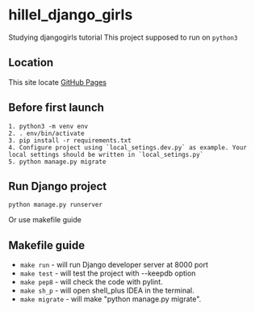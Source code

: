# hillel_django_girls
Studying djangogirls tutorial
This project supposed to run on `python3`


## Location
This site locate [GitHub Pages](https://github.com/miha-pavel/hillel_django_girls)


## Before first launch
```
1. python3 -m venv env
2. . env/bin/activate
3. pip install -r requirements.txt
4. Configure project using `local_setings.dev.py` as example. Your local settings should be written in `local_setings.py`
5. python manage.py migrate
```


## Run Django project
```
python manage.py runserver
```
Or use makefile guide


## Makefile guide
* ```make run``` - will run Django developer server at 8000 port
* ```make test``` - will test the project with --keepdb option
* ```make pep8``` - will check the code with pylint.
* ```make sh_p``` - will open shell_plus IDEA in the terminal.
* ```make migrate``` - will make "python manage.py migrate".